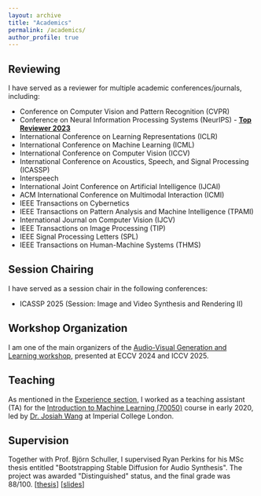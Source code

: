 ```yaml
---
layout: archive
title: "Academics"
permalink: /academics/
author_profile: true
---
```


## Reviewing
I have served as a reviewer for multiple academic conferences/journals, including:
- Conference on Computer Vision and Pattern Recognition (CVPR) 
- Conference on Neural Information Processing Systems (NeurIPS) - [<b> Top Reviewer 2023 </b>](https://neurips.cc/Conferences/2023/ProgramCommittee)
- International Conference on Learning Representations (ICLR)
- International Conference on Machine Learning (ICML)
- International Conference on Computer Vision (ICCV)
- International Conference on Acoustics, Speech, and Signal Processing (ICASSP)
- Interspeech
- International Joint Conference on Artificial Intelligence (IJCAI)
- ACM International Conference on Multimodal Interaction (ICMI)
- IEEE Transactions on Cybernetics
- IEEE Transactions on Pattern Analysis and Machine Intelligence (TPAMI)
- International Journal on Computer Vision (IJCV)
- IEEE Transactions on Image Processing (TIP)
- IEEE Signal Processing Letters (SPL)
- IEEE Transactions on Human-Machine Systems (THMS)


## Session Chairing
I have served as a session chair in the following conferences:
- ICASSP 2025 (Session: Image and Video Synthesis and Rendering II)


## Workshop Organization
I am one of the main organizers of the [Audio-Visual Generation and Learning workshop](https://avgen123.github.io/), presented at ECCV 2024 and ICCV 2025.


## Teaching
As mentioned in the [Experience section](/experience/teaching-intro-to-ml), I worked as a teaching assistant (TA) for the [Introduction to Machine Learning (70050)](https://www.imperial.ac.uk/computing/current-students/courses/70050/) course in early 2020, led by [Dr. Josiah Wang](http://josiahwang.com/) at Imperial College London. 

## Supervision
Together with Prof. Björn Schuller, I supervised Ryan Perkins for his MSc thesis entitled "Bootstrapping Stable Diffusion for Audio Synthesis". The project was awarded "Distinguished" status, and the final grade was 88/100. [[thesis](/files/MSc_Dissertation_Ryan_Perkins.pdf)] [[slides](https://docs.google.com/presentation/d/13FLsqM4nw5uPn6gT6iWJwfVytC0E34t4alsMF2I9Yso/edit?slide=id.g27e8b0d56b8_0_0#slide=id.g27e8b0d56b8_0_0)]